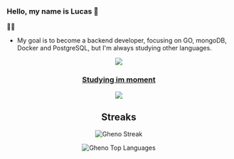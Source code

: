 ### Hello, my name is Lucas 👋

  👨‍💻
- My goal is to become a backend developer, focusing on GO, mongoDB, Docker and PostgreSQL, but I'm always studying other languages.

<div align="center" >
<a href="https://skillicons.dev"   >
  <img src="https://skillicons.dev/icons?i=git,ts,react,go,docker,mongodb,postgres," />
<br>
  <h3> 
  Studying im moment
  </h3> 
  <div>
  <a href="https://skillicons.dev"   >
    <img src="https://skillicons.dev/icons?i=prisma,tailwind,ts,react,nextjs" />
  </a>
  </div>

## Streaks 
![Gheno Streak](https://streak-stats.demolab.com?user=Ghenoo&theme=transparent&hide_border=true&border_radius=4.3)

![Gheno Top Languages](https://github-readme-stats.vercel.app/api/top-langs/?username=Ghenoo&show_icons=true&hide_border=true&layout=compact&bg_color=FFFFFF00&theme=gotham)
